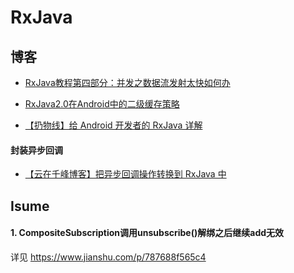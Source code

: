 # RxJava

## 博客
* [RxJava教程第四部分：并发之数据流发射太快如何办](http://blog.chengyunfeng.com/?p=981)

* [RxJava2.0在Android中的二级缓存策略](http://blog.csdn.net/qq_35064774/article/details/53449795)

* [【扔物线】给 Android 开发者的 RxJava 详解](https://gank.io/post/560e15be2dca930e00da1083)

#### 封装异步回调
* [【云在千峰博客】把异步回调操作转换到 RxJava 中](http://blog.chengyunfeng.com/?p=1019)

## Isume

#### 1. CompositeSubscription调用unsubscribe()解绑之后继续add无效

详见 https://www.jianshu.com/p/787688f565c4